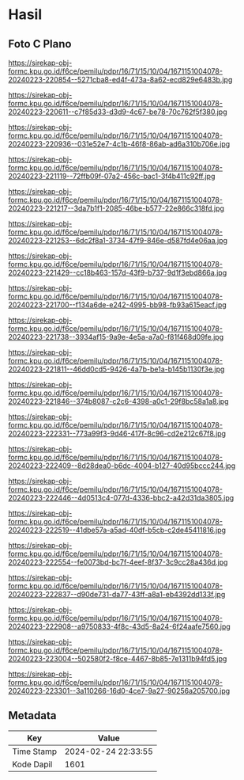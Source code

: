 # Hasil

## Foto C Plano

https://sirekap-obj-formc.kpu.go.id/f6ce/pemilu/pdpr/16/71/15/10/04/1671151004078-20240223-220854--5271cba8-ed4f-473a-8a62-ecd829e6483b.jpg

https://sirekap-obj-formc.kpu.go.id/f6ce/pemilu/pdpr/16/71/15/10/04/1671151004078-20240223-220611--c7f85d33-d3d9-4c67-be78-70c762f5f380.jpg

https://sirekap-obj-formc.kpu.go.id/f6ce/pemilu/pdpr/16/71/15/10/04/1671151004078-20240223-220936--031e52e7-4c1b-46f8-86ab-ad6a310b706e.jpg

https://sirekap-obj-formc.kpu.go.id/f6ce/pemilu/pdpr/16/71/15/10/04/1671151004078-20240223-221119--72ffb09f-07a2-456c-bac1-3f4b411c92ff.jpg

https://sirekap-obj-formc.kpu.go.id/f6ce/pemilu/pdpr/16/71/15/10/04/1671151004078-20240223-221217--3da7b1f1-2085-46be-b577-22e866c318fd.jpg

https://sirekap-obj-formc.kpu.go.id/f6ce/pemilu/pdpr/16/71/15/10/04/1671151004078-20240223-221253--6dc2f8a1-3734-47f9-846e-d587fd4e06aa.jpg

https://sirekap-obj-formc.kpu.go.id/f6ce/pemilu/pdpr/16/71/15/10/04/1671151004078-20240223-221429--cc18b463-157d-43f9-b737-9d1f3ebd866a.jpg

https://sirekap-obj-formc.kpu.go.id/f6ce/pemilu/pdpr/16/71/15/10/04/1671151004078-20240223-221700--f134a6de-e242-4995-bb98-fb93a615eacf.jpg

https://sirekap-obj-formc.kpu.go.id/f6ce/pemilu/pdpr/16/71/15/10/04/1671151004078-20240223-221738--3934af15-9a9e-4e5a-a7a0-f81f468d09fe.jpg

https://sirekap-obj-formc.kpu.go.id/f6ce/pemilu/pdpr/16/71/15/10/04/1671151004078-20240223-221811--46dd0cd5-9426-4a7b-be1a-b145b1130f3e.jpg

https://sirekap-obj-formc.kpu.go.id/f6ce/pemilu/pdpr/16/71/15/10/04/1671151004078-20240223-221846--374b8087-c2c6-4398-a0c1-29f8bc58a1a8.jpg

https://sirekap-obj-formc.kpu.go.id/f6ce/pemilu/pdpr/16/71/15/10/04/1671151004078-20240223-222331--773a99f3-9d46-417f-8c96-cd2e212c67f8.jpg

https://sirekap-obj-formc.kpu.go.id/f6ce/pemilu/pdpr/16/71/15/10/04/1671151004078-20240223-222409--8d28dea0-b6dc-4004-b127-40d95bccc244.jpg

https://sirekap-obj-formc.kpu.go.id/f6ce/pemilu/pdpr/16/71/15/10/04/1671151004078-20240223-222446--4d0513c4-077d-4336-bbc2-a42d31da3805.jpg

https://sirekap-obj-formc.kpu.go.id/f6ce/pemilu/pdpr/16/71/15/10/04/1671151004078-20240223-222519--41dbe57a-a5ad-40df-b5cb-c2de45411816.jpg

https://sirekap-obj-formc.kpu.go.id/f6ce/pemilu/pdpr/16/71/15/10/04/1671151004078-20240223-222554--fe0073bd-bc7f-4eef-8f37-3c9cc28a436d.jpg

https://sirekap-obj-formc.kpu.go.id/f6ce/pemilu/pdpr/16/71/15/10/04/1671151004078-20240223-222837--d90de731-da77-43ff-a8a1-eb4392dd133f.jpg

https://sirekap-obj-formc.kpu.go.id/f6ce/pemilu/pdpr/16/71/15/10/04/1671151004078-20240223-222908--a9750833-4f8c-43d5-8a24-6f24aafe7560.jpg

https://sirekap-obj-formc.kpu.go.id/f6ce/pemilu/pdpr/16/71/15/10/04/1671151004078-20240223-223004--502580f2-f8ce-4467-8b85-7e1311b94fd5.jpg

https://sirekap-obj-formc.kpu.go.id/f6ce/pemilu/pdpr/16/71/15/10/04/1671151004078-20240223-223301--3a110266-16d0-4ce7-9a27-90256a205700.jpg


## Metadata

| Key        | Value               |
| ---------- | ------------------- |
| Time Stamp | 2024-02-24 22:33:55 |
| Kode Dapil | 1601                |



